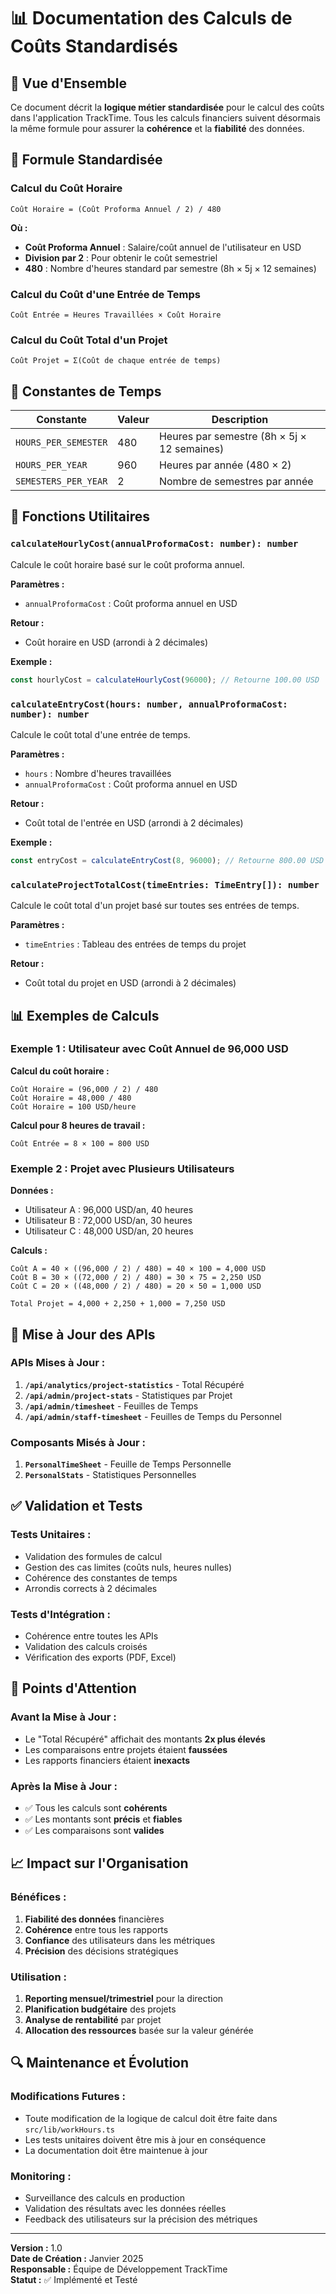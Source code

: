 # 📊 Documentation des Calculs de Coûts Standardisés

## 🎯 **Vue d'Ensemble**

Ce document décrit la **logique métier standardisée** pour le calcul des coûts dans l'application TrackTime. Tous les calculs financiers suivent désormais la même formule pour assurer la **cohérence** et la **fiabilité** des données.

## 🧮 **Formule Standardisée**

### **Calcul du Coût Horaire**
```
Coût Horaire = (Coût Proforma Annuel / 2) / 480
```

**Où :**
- **Coût Proforma Annuel** : Salaire/coût annuel de l'utilisateur en USD
- **Division par 2** : Pour obtenir le coût semestriel
- **480** : Nombre d'heures standard par semestre (8h × 5j × 12 semaines)

### **Calcul du Coût d'une Entrée de Temps**
```
Coût Entrée = Heures Travaillées × Coût Horaire
```

### **Calcul du Coût Total d'un Projet**
```
Coût Projet = Σ(Coût de chaque entrée de temps)
```

## 📅 **Constantes de Temps**

| Constante | Valeur | Description |
|-----------|---------|-------------|
| `HOURS_PER_SEMESTER` | 480 | Heures par semestre (8h × 5j × 12 semaines) |
| `HOURS_PER_YEAR` | 960 | Heures par année (480 × 2) |
| `SEMESTERS_PER_YEAR` | 2 | Nombre de semestres par année |

## 🔧 **Fonctions Utilitaires**

### **`calculateHourlyCost(annualProformaCost: number): number`**
Calcule le coût horaire basé sur le coût proforma annuel.

**Paramètres :**
- `annualProformaCost` : Coût proforma annuel en USD

**Retour :**
- Coût horaire en USD (arrondi à 2 décimales)

**Exemple :**
```typescript
const hourlyCost = calculateHourlyCost(96000); // Retourne 100.00 USD
```

### **`calculateEntryCost(hours: number, annualProformaCost: number): number`**
Calcule le coût total d'une entrée de temps.

**Paramètres :**
- `hours` : Nombre d'heures travaillées
- `annualProformaCost` : Coût proforma annuel en USD

**Retour :**
- Coût total de l'entrée en USD (arrondi à 2 décimales)

**Exemple :**
```typescript
const entryCost = calculateEntryCost(8, 96000); // Retourne 800.00 USD
```

### **`calculateProjectTotalCost(timeEntries: TimeEntry[]): number`**
Calcule le coût total d'un projet basé sur toutes ses entrées de temps.

**Paramètres :**
- `timeEntries` : Tableau des entrées de temps du projet

**Retour :**
- Coût total du projet en USD (arrondi à 2 décimales)

## 📊 **Exemples de Calculs**

### **Exemple 1 : Utilisateur avec Coût Annuel de 96,000 USD**

**Calcul du coût horaire :**
```
Coût Horaire = (96,000 / 2) / 480
Coût Horaire = 48,000 / 480
Coût Horaire = 100 USD/heure
```

**Calcul pour 8 heures de travail :**
```
Coût Entrée = 8 × 100 = 800 USD
```

### **Exemple 2 : Projet avec Plusieurs Utilisateurs**

**Données :**
- Utilisateur A : 96,000 USD/an, 40 heures
- Utilisateur B : 72,000 USD/an, 30 heures
- Utilisateur C : 48,000 USD/an, 20 heures

**Calculs :**
```
Coût A = 40 × ((96,000 / 2) / 480) = 40 × 100 = 4,000 USD
Coût B = 30 × ((72,000 / 2) / 480) = 30 × 75 = 2,250 USD
Coût C = 20 × ((48,000 / 2) / 480) = 20 × 50 = 1,000 USD

Total Projet = 4,000 + 2,250 + 1,000 = 7,250 USD
```

## 🔄 **Mise à Jour des APIs**

### **APIs Mises à Jour :**
1. **`/api/analytics/project-statistics`** - Total Récupéré
2. **`/api/admin/project-stats`** - Statistiques par Projet
3. **`/api/admin/timesheet`** - Feuilles de Temps
4. **`/api/admin/staff-timesheet`** - Feuilles de Temps du Personnel

### **Composants Misés à Jour :**
1. **`PersonalTimeSheet`** - Feuille de Temps Personnelle
2. **`PersonalStats`** - Statistiques Personnelles

## ✅ **Validation et Tests**

### **Tests Unitaires :**
- Validation des formules de calcul
- Gestion des cas limites (coûts nuls, heures nulles)
- Cohérence des constantes de temps
- Arrondis corrects à 2 décimales

### **Tests d'Intégration :**
- Cohérence entre toutes les APIs
- Validation des calculs croisés
- Vérification des exports (PDF, Excel)

## 🚨 **Points d'Attention**

### **Avant la Mise à Jour :**
- Le "Total Récupéré" affichait des montants **2x plus élevés**
- Les comparaisons entre projets étaient **faussées**
- Les rapports financiers étaient **inexacts**

### **Après la Mise à Jour :**
- ✅ Tous les calculs sont **cohérents**
- ✅ Les montants sont **précis** et **fiables**
- ✅ Les comparaisons sont **valides**

## 📈 **Impact sur l'Organisation**

### **Bénéfices :**
1. **Fiabilité des données** financières
2. **Cohérence** entre tous les rapports
3. **Confiance** des utilisateurs dans les métriques
4. **Précision** des décisions stratégiques

### **Utilisation :**
1. **Reporting mensuel/trimestriel** pour la direction
2. **Planification budgétaire** des projets
3. **Analyse de rentabilité** par projet
4. **Allocation des ressources** basée sur la valeur générée

## 🔍 **Maintenance et Évolution**

### **Modifications Futures :**
- Toute modification de la logique de calcul doit être faite dans `src/lib/workHours.ts`
- Les tests unitaires doivent être mis à jour en conséquence
- La documentation doit être maintenue à jour

### **Monitoring :**
- Surveillance des calculs en production
- Validation des résultats avec les données réelles
- Feedback des utilisateurs sur la précision des métriques

---

**Version :** 1.0  
**Date de Création :** Janvier 2025  
**Responsable :** Équipe de Développement TrackTime  
**Statut :** ✅ Implémenté et Testé
